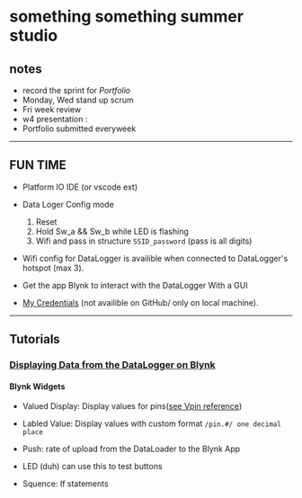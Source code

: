 # something something summer studio

## notes

- record the sprint for *Portfolio*
- Monday, Wed stand up scrum
- Fri week review
- w4 presentation :
- Portfolio submitted everyweek

---

## FUN TIME

- Platform IO IDE (or vscode ext)
- Data Loger Config mode
  1. Reset
  1. Hold Sw_a && Sw_b while LED is flashing
  1. Wifi and pass in structure `SSID_password` (pass is all digits)
- Wifi config for DataLogger is availible when connected to DataLogger's hotspot (max 3).

- Get the app Blynk to interact with the DataLogger With a GUI
- [My Credentials](cred.md) (not availible on GitHub/ only on local machine).

---

## Tutorials

### [Displaying Data from the DataLogger on Blynk]()

#### Blynk Widgets

- Valued Display: Display values for pins([see Vpin reference](../vpinref.md))

- Labled Value: Display values with custom format `/pin.#/ one decimal place`

- Push: rate of upload from the DataLoader to the Blynk App

- LED (duh) can use this to test buttons

- Squence: If statements
